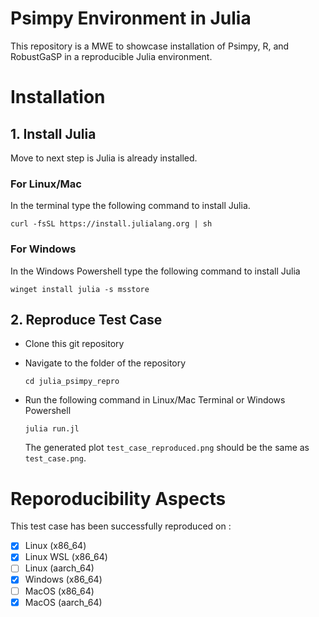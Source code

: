 # Psimpy Environment in Julia

This repository is a MWE to showcase installation of Psimpy, R, and RobustGaSP in a reproducible Julia environment. 

# Installation

## 1. Install Julia
Move to next step is Julia is already installed. 

### For Linux/Mac
In the terminal type the following command to install Julia.
```
curl -fsSL https://install.julialang.org | sh
```

### For Windows
In the Windows Powershell type the following command to install Julia
```
winget install julia -s msstore
```

## 2. Reproduce Test Case

- Clone this git repository

- Navigate to the folder of the repository
    ```
    cd julia_psimpy_repro
    ```


- Run the following command in Linux/Mac Terminal or Windows Powershell
    ```
    julia run.jl
    ```
    The generated plot `test_case_reproduced.png` should be the same as `test_case.png`. 


# Reporoducibility Aspects

This test case has been successfully reproduced on :
- [x] Linux (x86_64)
- [x] Linux WSL (x86_64)
- [ ] Linux (aarch_64)
- [x] Windows (x86_64)
- [ ] MacOS (x86_64)
- [x] MacOS (aarch_64)
